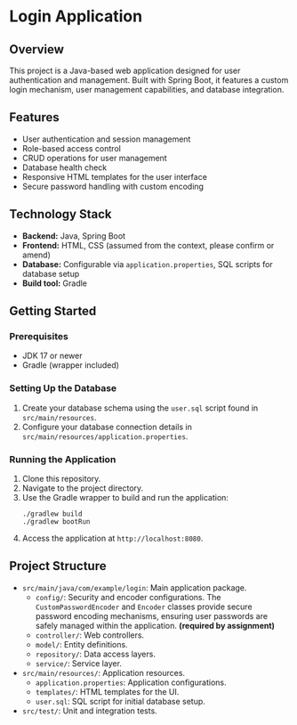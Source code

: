 
# Login Application

## Overview
This project is a Java-based web application designed for user authentication and management. Built with Spring Boot, it features a custom login mechanism, user management capabilities, and database integration.

## Features
- User authentication and session management
- Role-based access control
- CRUD operations for user management
- Database health check
- Responsive HTML templates for the user interface
- Secure password handling with custom encoding

## Technology Stack
- **Backend:** Java, Spring Boot
- **Frontend:** HTML, CSS (assumed from the context, please confirm or amend)
- **Database:** Configurable via `application.properties`, SQL scripts for database setup
- **Build tool:** Gradle

## Getting Started

### Prerequisites
- JDK 17 or newer
- Gradle (wrapper included)

### Setting Up the Database
1. Create your database schema using the `user.sql` script found in `src/main/resources`.
2. Configure your database connection details in `src/main/resources/application.properties`.

### Running the Application
1. Clone this repository.
2. Navigate to the project directory.
3. Use the Gradle wrapper to build and run the application:
   ```
   ./gradlew build
   ./gradlew bootRun
   ```
4. Access the application at `http://localhost:8080`.

## Project Structure
- `src/main/java/com/example/login`: Main application package.
    - `config/`: Security and encoder configurations. The `CustomPasswordEncoder` and `Encoder` classes provide secure password encoding mechanisms, ensuring user passwords are safely managed within the application. **(required by assignment)**
    - `controller/`: Web controllers.
    - `model/`: Entity definitions.
    - `repository/`: Data access layers.
    - `service/`: Service layer.
- `src/main/resources/`: Application resources.
    - `application.properties`: Application configurations.
    - `templates/`: HTML templates for the UI.
    - `user.sql`: SQL script for initial database setup.
- `src/test/`: Unit and integration tests.

